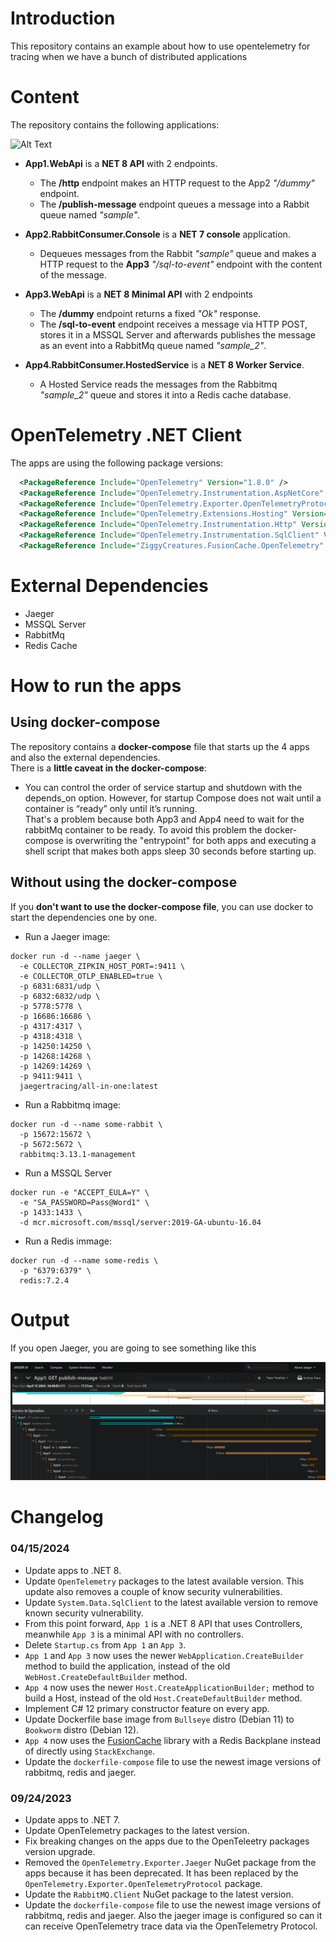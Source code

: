 # **Introduction**
This repository contains an example about how to use opentelemetry for tracing when we have a bunch of distributed applications

# **Content**

The repository contains the following applications:

![Alt Text](https://github.com/karlospn/opentelemetry-tracing-demo/blob/master/docs/components-diagram.png)

- **App1.WebApi** is a **NET 8 API** with 2 endpoints.
    - The **/http** endpoint makes an HTTP request to the App2 _"/dummy"_ endpoint.
    - The **/publish-message** endpoint queues a message into a Rabbit queue named _"sample"_.
    
- **App2.RabbitConsumer.Console** is a **NET 7 console** application. 
  - Dequeues messages from the Rabbit _"sample"_ queue and makes a HTTP request to the **App3** _"/sql-to-event"_ endpoint with the content of the message.

- **App3.WebApi** is a **NET 8 Minimal API** with 2 endpoints
    - The **/dummy** endpoint returns a fixed _"Ok"_ response.
    - The **/sql-to-event** endpoint receives a message via HTTP POST, stores it in a MSSQL Server and afterwards publishes the message as an event into a RabbitMq queue named _"sample_2"_.

- **App4.RabbitConsumer.HostedService** is a **NET 8 Worker Service**.
  - A Hosted Service reads the messages from the Rabbitmq _"sample_2"_ queue and stores it into a Redis cache database.

# **OpenTelemetry .NET Client**

The apps are using the following package versions:

```xml
  <PackageReference Include="OpenTelemetry" Version="1.8.0" />
  <PackageReference Include="OpenTelemetry.Instrumentation.AspNetCore" Version="1.8.1" />
  <PackageReference Include="OpenTelemetry.Exporter.OpenTelemetryProtocol" Version="1.8.0" />
  <PackageReference Include="OpenTelemetry.Extensions.Hosting" Version="1.8.0" />
  <PackageReference Include="OpenTelemetry.Instrumentation.Http" Version="1.8.1" />
  <PackageReference Include="OpenTelemetry.Instrumentation.SqlClient" Version="1.8.0-beta.1" />
  <PackageReference Include="ZiggyCreatures.FusionCache.OpenTelemetry" Version="1.0.0" />
```

# **External Dependencies**

- Jaeger 
- MSSQL Server
- RabbitMq
- Redis Cache


# **How to run the apps**

##  **Using docker-compose**

The repository contains  a **docker-compose** file that starts up the 4 apps and also the external dependencies.   
There is a **little caveat in the docker-compose**: 
- You can control the order of service startup and shutdown with the depends_on option. However, for startup Compose does not wait until a container is “ready” only until it’s running.    
That's a problem because both App3 and App4 need to wait for the rabbitMq container to be ready. To avoid this problem the docker-compose is overwriting the "entrypoint" for both apps and executing a shell script that makes both apps sleep 30 seconds before starting up.

## **Without using the docker-compose**

If you **don't want to use the docker-compose file**, you can use docker to start the dependencies one by one.

- Run a Jaeger image:
```shell
docker run -d --name jaeger \
  -e COLLECTOR_ZIPKIN_HOST_PORT=:9411 \
  -e COLLECTOR_OTLP_ENABLED=true \
  -p 6831:6831/udp \
  -p 6832:6832/udp \
  -p 5778:5778 \
  -p 16686:16686 \
  -p 4317:4317 \
  -p 4318:4318 \
  -p 14250:14250 \
  -p 14268:14268 \
  -p 14269:14269 \
  -p 9411:9411 \
  jaegertracing/all-in-one:latest
```
- Run a Rabbitmq image:

```shell
docker run -d --name some-rabbit \
  -p 15672:15672 \
  -p 5672:5672 \
  rabbitmq:3.13.1-management
```
- Run a MSSQL Server

```shell
docker run -e "ACCEPT_EULA=Y" \
  -e "SA_PASSWORD=Pass@Word1" \
  -p 1433:1433 \
  -d mcr.microsoft.com/mssql/server:2019-GA-ubuntu-16.04
```

- Run a Redis immage:

```shell
docker run -d --name some-redis \
  -p "6379:6379" \
  redis:7.2.4
```

# Output

If you open Jaeger, you are going to see something like this

![Alt Text](https://github.com/karlospn/opentelemetry-tracing-demo/blob/master/docs/jaeger.png)

# Changelog

### **04/15/2024**
- Update apps to .NET 8.
- Update ``OpenTelemetry`` packages to the latest available version. This update also removes a couple of know security vulnerabilities.
- Update ``System.Data.SqlClient`` to the latest available version to remove known security vulnerability.
- From this point forward, ``App 1`` is a .NET 8 API that uses Controllers, meanwhile ``App 3`` is a minimal API with no controllers.
- Delete ``Startup.cs`` from ``App 1`` an ``App 3``.
- ``App 1`` and ``App 3`` now uses the newer ``WebApplication.CreateBuilder`` method to build the application, instead of the old ``WebHost.CreateDefaultBuilder`` method.
- ``App 4`` now uses the newer ``Host.CreateApplicationBuilder;`` method to build a Host, instead of the old ``Host.CreateDefaultBuilder`` method.
- Implement C# 12 primary constructor feature on every app.
- Update Dockerfile base image from ``Bullseye`` distro (Debian 11) to ``Bookworm`` distro (Debian 12).
- ``App 4`` now uses the [FusionCache](https://github.com/ZiggyCreatures/FusionCache/tree/main) library with a Redis Backplane instead of directly using ``StackExchange``.
- Update the ``dockerfile-compose`` file to use the newest image versions of rabbitmq, redis and jaeger.


### **09/24/2023**
- Update apps to .NET 7.
- Update OpenTelemetry packages to the latest version.
- Fix breaking changes on the apps due to the OpenTeleetry packages version upgrade.
- Removed the ``OpenTelemetry.Exporter.Jaeger`` NuGet package from the apps because it has been deprecated. It has been replaced by the ``OpenTelemetry.Exporter.OpenTelemetryProtocol`` package.
- Update the ``RabbitMQ.Client`` NuGet package to the latest version.
- Update the ``dockerfile-compose`` file to use the newest image versions of rabbitmq, redis and jaeger. Also the jaeger image is configured so can it can receive OpenTelemetry trace data via the OpenTelemetry Protocol.
